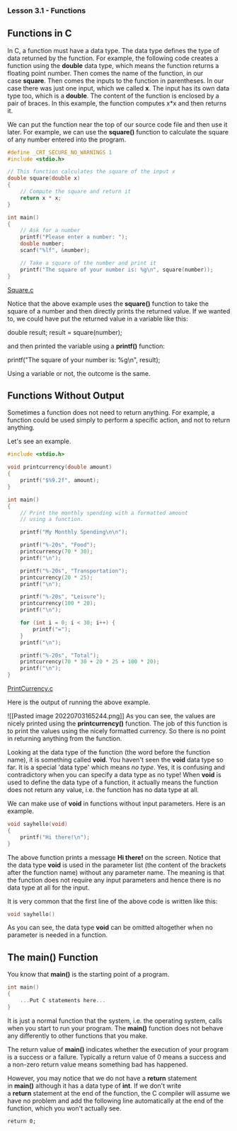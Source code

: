 ### Lesson 3.1 - Functions

## Functions in C

In C, a function must have a data type. The data type defines the type of data returned by the function. For example, the following code creates a function using the **double** data type, which means the function returns a floating point number. Then comes the name of the function, in our case **square**. Then comes the inputs to the function in parentheses. In our case there was just one input, which we called **x**. The input has its own data type too, which is a **double**. The content of the function is enclosed by a pair of braces. In this example, the function computes x*x and then returns it.

We can put the function near the top of our source code file and then use it later. For example, we can use the **square()** function to calculate the square of any number entered into the program.
```C
#define _CRT_SECURE_NO_WARNINGS 1
#include <stdio.h>

// This function calculates the square of the input x
double square(double x)
{
    // Compute the square and return it
    return x * x;
}

int main()
{
    // Ask for a number
    printf("Please enter a number: ");
    double number;
    scanf("%lf", &number);

    // Take a square of the number and print it
    printf("The square of your number is: %g\n", square(number));
}
```
[Square.c](https://canvas.ust.hk/courses/44519/files/6293312/download?wrap=1 "Square.c") 

Notice that the above example uses the **square()** function to take the square of a number and then directly prints the returned value. If we wanted to, we could have put the returned value in a variable like this:

double result; 
result = square(number);

and then printed the variable using a **printf()** function:

printf("The square of your number is: %g\n", result);

Using a variable or not, the outcome is the same.

## Functions Without Output

Sometimes a function does not need to return anything. For example, a function could be used simply to perform a specific action, and not to return anything.

Let's see an example.
```C
#include <stdio.h>

void printcurrency(double amount)
{
    printf("$%9.2f", amount);
}

int main()
{
    // Print the monthly spending with a formatted amount
    // using a function.

    printf("My Monthly Spending\n\n");

    printf("%-20s", "Food");
    printcurrency(70 * 30);
    printf("\n");

    printf("%-20s", "Transportation");
    printcurrency(20 * 25);
    printf("\n");

    printf("%-20s", "Leisure");
    printcurrency(100 * 20);
    printf("\n");

    for (int i = 0; i < 30; i++) {
        printf("=");
    }
    printf("\n");

    printf("%-20s", "Total");
    printcurrency(70 * 30 + 20 * 25 + 100 * 20);
    printf("\n");
}
```

[PrintCurrency.c](https://canvas.ust.hk/courses/44519/files/6293313/download?wrap=1 "PrintCurrency.c")

Here is the output of running the above example.

![[Pasted image 20220703165244.png]]
As you can see, the values are nicely printed using the **printcurrency()** function. The job of this function is to print the values using the nicely formatted currency. So there is no point in returning anything from the function.

Looking at the data type of the function (the word before the function name), it is something called **void**. You haven't seen the **void** data type so far. It is a special 'data type' which means _no type_. Yes, it is confusing and contradictory when you can specify a data type as no type! When **void** is used to define the data type of a function, it actually means the function does not return any value, i.e. the function has no data type at all.

We can make use of **void** in functions without input parameters. Here is an example.
```C
void sayhello(void)
{ 
    printf("Hi there!\n"); 
}
```

The above function prints a message **Hi there!** on the screen. Notice that the data type **void** is used in the parameter list (the content of the brackets after the function name) without any parameter name. The meaning is that the function does not require any input parameters and hence there is no data type at all for the input.

It is very common that the first line of the above code is written like this:
```C
void sayhello()
```

As you can see, the data type **void** can be omitted altogether when no parameter is needed in a function.

## The main() Function

You know that **main()** is the starting point of a program.
```C
int main()
{ 
    ...Put C statements here... 
}
```

It is just a normal function that the system, i.e. the operating system, calls when you start to run your program. The **main()** function does not behave any differently to other functions that you make.

The return value of **main()** indicates whether the execution of your program is a success or a failure. Typically a return value of 0 means a success and a non-zero return value means something bad has happened.

However, you may notice that we do not have a **return** statement in **main()** although it has a data type of **int**. If we don't write a **return** statement at the end of the function, the C compiler will assume we have no problem and add the following line automatically at the end of the function, which you won't actually see.

	return 0;